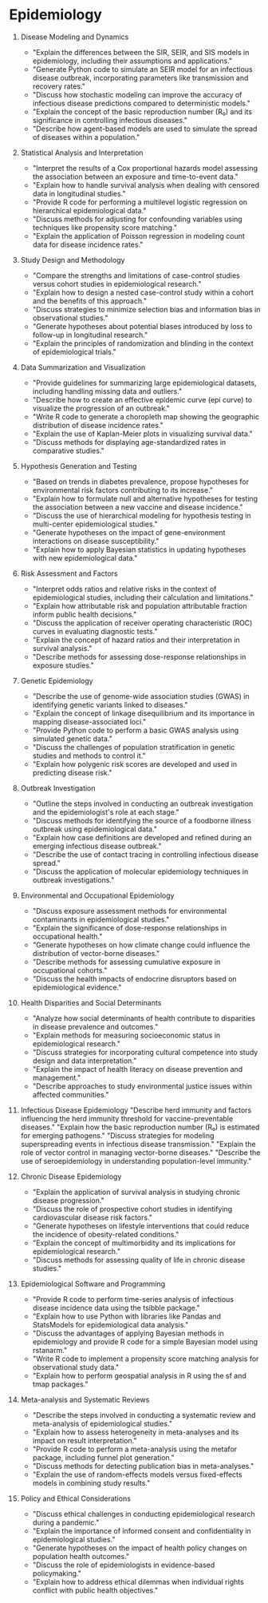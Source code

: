 # Epidemiology

1. Disease Modeling and Dynamics
    * "Explain the differences between the SIR, SEIR, and SIS models in epidemiology, including their assumptions and applications."
    * "Generate Python code to simulate an SEIR model for an infectious disease outbreak, incorporating parameters like transmission and recovery rates."
    * "Discuss how stochastic modeling can improve the accuracy of infectious disease predictions compared to deterministic models."
    * "Explain the concept of the basic reproduction number (R₀) and its significance in controlling infectious diseases."
    * "Describe how agent-based models are used to simulate the spread of diseases within a population."

2. Statistical Analysis and Interpretation
    * "Interpret the results of a Cox proportional hazards model assessing the association between an exposure and time-to-event data."
    * "Explain how to handle survival analysis when dealing with censored data in longitudinal studies."
    * "Provide R code for performing a multilevel logistic regression on hierarchical epidemiological data."
    * "Discuss methods for adjusting for confounding variables using techniques like propensity score matching."
    * "Explain the application of Poisson regression in modeling count data for disease incidence rates."

3. Study Design and Methodology
    * "Compare the strengths and limitations of case-control studies versus cohort studies in epidemiological research."
    * "Explain how to design a nested case-control study within a cohort and the benefits of this approach."
    * "Discuss strategies to minimize selection bias and information bias in observational studies."
    * "Generate hypotheses about potential biases introduced by loss to follow-up in longitudinal research."
    * "Explain the principles of randomization and blinding in the context of epidemiological trials."

4. Data Summarization and Visualization
    * "Provide guidelines for summarizing large epidemiological datasets, including handling missing data and outliers."
    * "Describe how to create an effective epidemic curve (epi curve) to visualize the progression of an outbreak."
    * "Write R code to generate a choropleth map showing the geographic distribution of disease incidence rates."
    * "Explain the use of Kaplan-Meier plots in visualizing survival data."
    * "Discuss methods for displaying age-standardized rates in comparative studies."

5. Hypothesis Generation and Testing
    * "Based on trends in diabetes prevalence, propose hypotheses for environmental risk factors contributing to its increase."
    * "Explain how to formulate null and alternative hypotheses for testing the association between a new vaccine and disease incidence."
    * "Discuss the use of hierarchical modeling for hypothesis testing in multi-center epidemiological studies."
    * "Generate hypotheses on the impact of gene-environment interactions on disease susceptibility."
    * "Explain how to apply Bayesian statistics in updating hypotheses with new epidemiological data."

6. Risk Assessment and Factors
    * "Interpret odds ratios and relative risks in the context of epidemiological studies, including their calculation and limitations."
    * "Explain how attributable risk and population attributable fraction inform public health decisions."
    * "Discuss the application of receiver operating characteristic (ROC) curves in evaluating diagnostic tests."
    * "Explain the concept of hazard ratios and their interpretation in survival analysis."
    * "Describe methods for assessing dose-response relationships in exposure studies."

7. Genetic Epidemiology
    * "Describe the use of genome-wide association studies (GWAS) in identifying genetic variants linked to diseases."
    * "Explain the concept of linkage disequilibrium and its importance in mapping disease-associated loci."
    * "Provide Python code to perform a basic GWAS analysis using simulated genetic data."
    * "Discuss the challenges of population stratification in genetic studies and methods to control it."
    * "Explain how polygenic risk scores are developed and used in predicting disease risk."

8. Outbreak Investigation
    * "Outline the steps involved in conducting an outbreak investigation and the epidemiologist's role at each stage."
    * "Discuss methods for identifying the source of a foodborne illness outbreak using epidemiological data."
    * "Explain how case definitions are developed and refined during an emerging infectious disease outbreak."
    * "Describe the use of contact tracing in controlling infectious disease spread."
    * "Discuss the application of molecular epidemiology techniques in outbreak investigations."

9. Environmental and Occupational Epidemiology
    * "Discuss exposure assessment methods for environmental contaminants in epidemiological studies."
    * "Explain the significance of dose-response relationships in occupational health."
    * "Generate hypotheses on how climate change could influence the distribution of vector-borne diseases."
    * "Describe methods for assessing cumulative exposure in occupational cohorts."
    * "Discuss the health impacts of endocrine disruptors based on epidemiological evidence."

10. Health Disparities and Social Determinants
    * "Analyze how social determinants of health contribute to disparities in disease prevalence and outcomes."
    * "Explain methods for measuring socioeconomic status in epidemiological research."
    * "Discuss strategies for incorporating cultural competence into study design and data interpretation."
    * "Explain the impact of health literacy on disease prevention and management."
    * "Describe approaches to study environmental justice issues within affected communities."

11. Infectious Disease Epidemiology
"Describe herd immunity and factors influencing the herd immunity threshold for vaccine-preventable diseases."
"Explain how the basic reproduction number (R₀) is estimated for emerging pathogens."
"Discuss strategies for modeling superspreading events in infectious disease transmission."
"Explain the role of vector control in managing vector-borne diseases."
"Describe the use of seroepidemiology in understanding population-level immunity."

12. Chronic Disease Epidemiology
    * "Explain the application of survival analysis in studying chronic disease progression."
    * "Discuss the role of prospective cohort studies in identifying cardiovascular disease risk factors."
    * "Generate hypotheses on lifestyle interventions that could reduce the incidence of obesity-related conditions."
    * "Explain the concept of multimorbidity and its implications for epidemiological research."
    * "Discuss methods for assessing quality of life in chronic disease studies."

13. Epidemiological Software and Programming
    * "Provide R code to perform time-series analysis of infectious disease incidence data using the tsibble package."
    * "Explain how to use Python with libraries like Pandas and StatsModels for epidemiological data analysis."
    * "Discuss the advantages of applying Bayesian methods in epidemiology and provide R code for a simple Bayesian model using rstanarm."
    * "Write R code to implement a propensity score matching analysis for observational study data."
    * "Explain how to perform geospatial analysis in R using the sf and tmap packages."

14. Meta-analysis and Systematic Reviews
    * "Describe the steps involved in conducting a systematic review and meta-analysis of epidemiological studies."
    * "Explain how to assess heterogeneity in meta-analyses and its impact on result interpretation."
    * "Provide R code to perform a meta-analysis using the metafor package, including funnel plot generation."
    * "Discuss methods for detecting publication bias in meta-analyses."
    * "Explain the use of random-effects models versus fixed-effects models in combining study results."

15. Policy and Ethical Considerations
    * "Discuss ethical challenges in conducting epidemiological research during a pandemic."
    * "Explain the importance of informed consent and confidentiality in epidemiological studies."
    * "Generate hypotheses on the impact of health policy changes on population health outcomes."
    * "Discuss the role of epidemiologists in evidence-based policymaking."
    * "Explain how to address ethical dilemmas when individual rights conflict with public health objectives."
